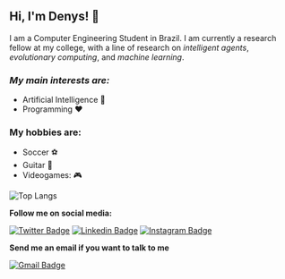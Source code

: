## Hi, I'm Denys! :wave:
I am a Computer Engineering Student in Brazil. I am currently a research fellow at my college, with a line of research on *intelligent agents*, *evolutionary computing*, and *machine learning*.
### *My main interests are:*
 - Artificial Intelligence :robot:
 - Programming :heart:
### My hobbies are:
 - Soccer :soccer:
 - Guitar :guitar:
 - Videogames: :video_game:
 
 ![Top Langs](https://github-readme-stats.vercel.app/api/top-langs/?username=DenysMenfredy&theme=buefy&layout=compact)

**Follow me on social media:**

[![Twitter Badge](https://img.shields.io/badge/-Twitter-1ca0f1?style=flat-square&labelColor=1ca0f1&logo=twitter&logoColor=white&link=https://twitter.com/Denys_Menfredy)](https://twitter.com/Denys_Menfredy)
[![Linkedin Badge](https://img.shields.io/badge/-LinkedIn-blue?style=flat-square&logo=Linkedin&logoColor=white&link=https://www.linkedin.com/in/denys-menfredy/)](https://www.linkedin.com/in/denys-menfredy/)
[![Instagram Badge](https://img.shields.io/badge/-Instagram-C74075?style=flat-square&logo=Instagram&logoColor=white&link=https://www.instagram.com/denysmenfredy/)](https://www.instagram.com/denysmenfredy/) 

**Send me an email if you want to talk to me**

[![Gmail Badge](https://img.shields.io/badge/-Gmail-c14438?style=flat-square&logo=Gmail&logoColor=white&link=mailto:denys.menfredy7@gmail.com)](mailto:denys.menfredy7@gmail.com/)
